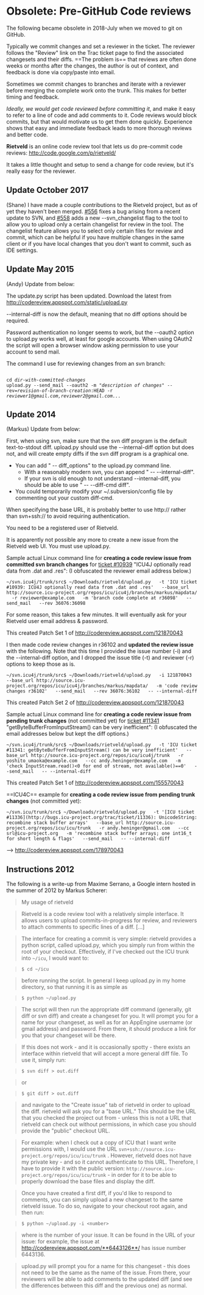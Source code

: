 # Obsolete: Pre-GitHub Code reviews

The following became obsolete in 2018-July when we moved to git on GitHub.

Typically we commit changes and set a reviewer in the ticket. The reviewer
follows the "Review" link on the Trac ticket page to find the associated
changesets and their diffs. ==The problem is== that reviews are often done weeks
or months after the changes, the author is out of context, and feedback is done
via copy/paste into email.

Sometimes we commit changes to branches and iterate with a reviewer before
merging the complete work onto the trunk. This makes for better timing and
feedback.

*Ideally, we would get code reviewed before committing it*, and make it easy to
refer to a line of code and add comments to it. Code reviews would block
commits, but that would motivate us to get them done quickly. Experience shows
that easy and immediate feedback leads to more thorough reviews and better code.

**Rietveld** is an online code review tool that lets us do pre-commit code
reviews: <http://code.google.com/p/rietveld/>

It takes a little thought and setup to send a change for code review, but it's
really easy for the reviewer.

## Update October 2017

(Shane) I have made a couple contributions to the Rietveld project, but as of
yet they haven't been merged.
[#556](https://github.com/rietveld-codereview/rietveld/pull/558) fixes a bug
arising from a recent update to SVN, and
[#558](https://github.com/rietveld-codereview/rietveld/pull/558) adds a new
--svn_changelist flag to the tool to allow you to upload only a certain
changelist for review in the tool. The changelist feature allows you to select
only certain files for review and commit, which can be helpful if you have
multiple changes in the same client or if you have local changes that you don't
want to commit, such as IDE settings.

## Update May 2015

(Andy) Update from below:

The update.py script has been updated. Download the latest from
<http://codereview.appspot.com/static/upload.py>

--internal-diff is now the default, meaning that no diff options should be
required.

Password authentication no longer seems to work, but the --oauth2 option to
upload.py works well, at least for google accounts. When using OAuth2 the script
will open a browser window asking permission to use your account to send mail.

The command I use for reviewing changes from an svn branch:

<pre><code>
cd <i>dir-with-committed-changes</i>
upload.py --send_mail --oauth2 -m "<i>description of changes</i>" --rev=<i>revision-of-branch-creation</i>:HEAD -r <i>reviewer1@gmail.com,reviewer2@gmail.com...</i>
</code></pre>

## Update 2014

(Markus) Update from below:

First, when using svn, make sure that the svn diff program is the default
text-to-stdout diff. upload.py should use the --internal-diff option but does
not, and will create empty diffs if the svn diff program is a graphical one.

*   You can add " -- diff_options" to the upload.py command line.
    *   With a reasonably modern svn, you can append " -- --internal-diff".
    *   If your svn is old enough to not understand --internal-diff, you should
        be able to use " -- --diff-cmd diff".
*   You could temporarily modify your ~/.subversion/config file by commenting
    out your custom diff-cmd.

When specifying the base URL, it is probably better to use http:// rather than
svn+ssh:// to avoid requiring authentication.

You need to be a registered user of Rietveld.

It is apparently not possible any more to create a new issue from the Rietveld
web UI. You must use upload.py.

Sample actual Linux command line for **creating a code review issue from
committed svn branch changes** for [ticket
#10939](http://bugs.icu-project.org/trac/ticket/10939) "ICU4J optionally read
data from .dat and .res": (I obfuscated the reviewer email address below.)

```none
~/svn.icu4j/trunk/src$ ~/Downloads/rietveld/upload.py   -t 'ICU ticket #10939: ICU4J optionally read data from .dat and .res'   --base_url http://source.icu-project.org/repos/icu/icu4j/branches/markus/mapdata/   -r reviewer@example.com   -m 'branch code complete at r36098'   --send_mail   --rev 36076:36098
```

For some reason, this takes a few minutes. It will eventually ask for your
Rietveld user email address & password.

This created Patch Set 1 of <http://codereview.appspot.com/121870043>

I then made code review changes in r36102 and **updated the review issue** with
the following. Note that this time I provided the issue number (-i) and the
--internal-diff option, and I dropped the issue title (-t) and reviewer (-r)
options to keep those as is.

```none
~/svn.icu4j/trunk/src$ ~/Downloads/rietveld/upload.py   -i 121870043   --base_url http://source.icu-project.org/repos/icu/icu4j/branches/markus/mapdata/   -m 'code review changes r36102'   --send_mail   --rev 36076:36102   -- --internal-diff
```

This created Patch Set 2 of <http://codereview.appspot.com/121870043>

Sample actual Linux command line for **creating a code review issue from pending
trunk changes** (not committed yet) for [ticket
#11341](http://bugs.icu-project.org/trac/ticket/11341)
"getByteBufferFromInputStream() can be very inefficient": (I obfuscated the
email addresses below but kept the diff options.)

```none
~/svn.icu4j/trunk/src$ ~/Downloads/rietveld/upload.py   -t 'ICU ticket #11341: getByteBufferFromInputStream() can be very inefficient'   --base_url http://source.icu-project.org/repos/icu/icu4j/trunk   -r yoshito_umaoka@example.com   --cc andy.heninger@example.com   -m 'check InputStream.read()<0 for end of stream, not available()==0'   --send_mail   -- --internal-diff
```

This created Patch Set 1 of <http://codereview.appspot.com/155570043>

==ICU4C== example for **creating a code review issue from pending trunk
changes** (not committed yet):

```none
~/svn.icu/trunk/src$ ~/Downloads/rietveld/upload.py   -t '[ICU ticket #11336](http://bugs.icu-project.org/trac/ticket/11336): UnicodeString: recombine stack buffer arrays'   --base_url http://source.icu-project.org/repos/icu/icu/trunk   -r andy.heninger@gmail.com   --cc srl@icu-project.org   -m 'recombine stack buffer arrays; one int16_t for short length & flags'   --send_mail   -- --internal-diff
```

--> <http://codereview.appspot.com/178970043>

## Instructions 2012

The following is a write-up from Maxime Serrano, a Google intern hosted in the
summer of 2012 by Markus Scherer:

> My usage of rietveld

> Rietveld is a code review tool with a relatively simple interface. It allows
> users to upload commits-in-progress for review, and reviewers to attach
> comments to specific lines of a diff. \[...\]

> The interface for creating a commit is very simple: rietveld provides a python
> script, called upload.py, which you simply run from within the root of your
> checkout. Effectively, if I've checked out the ICU trunk into `~/icu`, I would
> want to:

> `$ cd ~/icu`

> before running the script. In general I keep upload.py in my home directory,
> so that running it is as simple as

> `$ python ~/upload.py`

> The script will then run the appropriate diff command (generally, git diff or
> svn diff) and create a changeset for you. It will prompt you for a name for
> your changeset, as well as for an AppEngine username (or gmail address) and
> password. From there, it should produce a link for you that your changeset
> will be there.

> If this does not work - and it is occasionally spotty - there exists an
> interface within rietveld that will accept a more general diff file. To use
> it, simply run:

> `$ svn diff > out.diff`

> or

> `$ git diff > out.diff`

> and navigate to the "Create issue" tab of rietveld in order to upload the
> diff. rietveld will ask you for a "base URL." This should be the URL that you
> checked the project out from - unless this is not a URL that rietveld can
> check out without permissions, in which case you should provide the "public"
> checkout URL.

> For example: when I check out a copy of ICU that I want write permissions
> with, I would use the URL
> `svn+ssh://source.icu-project.org/repos/icu/icu/trunk` . However, rietveld
> does not have my private key - and so it cannot authenticate to this URL.
> Therefore, I have to provide it with the public version:
> `http://source.icu-project.org/repos/icu/icu/trunk` - in order for it to be
> able to properly download the base files and display the diff.

> Once you have created a first diff, if you'd like to respond to comments, you
> can simply upload a new changeset to the same rietveld issue. To do so,
> navigate to your checkout root again, and then run:

> `$ python ~/upload.py -i <number>`

> where <number> is the number of your issue. It can be found in the URL of your
> issue: for example, the issue at <http://codereview.appspot.com/**6443126**/>
> has issue number 6443136.

> upload.py will prompt you for a name for this changeset - this does not need
> to be the same as the name of the issue. From there, your reviewers will be
> able to add comments to the updated diff (and see the differences between this
> diff and the previous one) as normal.
